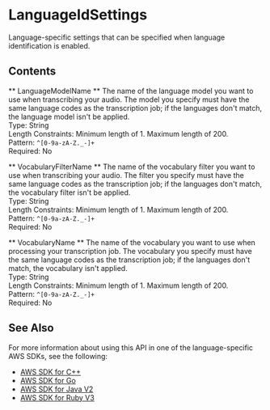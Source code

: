 # LanguageIdSettings<a name="API_LanguageIdSettings"></a>

Language\-specific settings that can be specified when language identification is enabled\.

## Contents<a name="API_LanguageIdSettings_Contents"></a>

 ** LanguageModelName **   <a name="transcribe-Type-LanguageIdSettings-LanguageModelName"></a>
The name of the language model you want to use when transcribing your audio\. The model you specify must have the same language codes as the transcription job; if the languages don't match, the language model isn't be applied\.  
Type: String  
Length Constraints: Minimum length of 1\. Maximum length of 200\.  
Pattern: `^[0-9a-zA-Z._-]+`   
Required: No

 ** VocabularyFilterName **   <a name="transcribe-Type-LanguageIdSettings-VocabularyFilterName"></a>
The name of the vocabulary filter you want to use when transcribing your audio\. The filter you specify must have the same language codes as the transcription job; if the languages don't match, the vocabulary filter isn't be applied\.  
Type: String  
Length Constraints: Minimum length of 1\. Maximum length of 200\.  
Pattern: `^[0-9a-zA-Z._-]+`   
Required: No

 ** VocabularyName **   <a name="transcribe-Type-LanguageIdSettings-VocabularyName"></a>
The name of the vocabulary you want to use when processing your transcription job\. The vocabulary you specify must have the same language codes as the transcription job; if the languages don't match, the vocabulary isn't applied\.  
Type: String  
Length Constraints: Minimum length of 1\. Maximum length of 200\.  
Pattern: `^[0-9a-zA-Z._-]+`   
Required: No

## See Also<a name="API_LanguageIdSettings_SeeAlso"></a>

For more information about using this API in one of the language\-specific AWS SDKs, see the following:
+  [ AWS SDK for C\+\+](https://docs.aws.amazon.com/goto/SdkForCpp/transcribe-2017-10-26/LanguageIdSettings) 
+  [ AWS SDK for Go](https://docs.aws.amazon.com/goto/SdkForGoV1/transcribe-2017-10-26/LanguageIdSettings) 
+  [ AWS SDK for Java V2](https://docs.aws.amazon.com/goto/SdkForJavaV2/transcribe-2017-10-26/LanguageIdSettings) 
+  [ AWS SDK for Ruby V3](https://docs.aws.amazon.com/goto/SdkForRubyV3/transcribe-2017-10-26/LanguageIdSettings) 